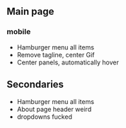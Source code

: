 ## Main page
### mobile
- Hamburger menu all items
- Remove tagline, center Gif
- Center panels, automatically hover


## Secondaries
- Hamburger menu all items
- About page header weird
- dropdowns fucked